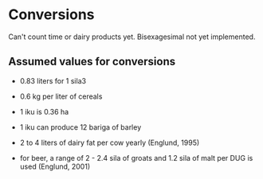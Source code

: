 # Conversions

Can't count time or dairy products yet. Bisexagesimal not yet implemented.

## Assumed values for conversions

- 0.83 liters for 1 sila3
- 0.6 kg per liter of cereals

- 1 iku is 0.36 ha
- 1 iku can produce 12 bariga of barley

- 2 to 4 liters of dairy fat per cow yearly (Englund, 1995)
- for beer, a range of 2 - 2.4 sila of groats and 1.2 sila of malt per DUG is used (Englund, 2001)